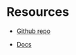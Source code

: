 # Resources

- <a href="https://github.com/jerryjliu/llama_index">Github repo</a>

- <a href="https://gpt-index.readthedocs.io/en/latest/">Docs</a>

